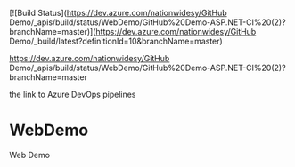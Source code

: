 [![Build Status](https://dev.azure.com/nationwidesy/GitHub Demo/_apis/build/status/WebDemo/GitHub%20Demo-ASP.NET-CI%20(2)?branchName=master)](https://dev.azure.com/nationwidesy/GitHub Demo/_build/latest?definitionId=10&branchName=master)

https://dev.azure.com/nationwidesy/GitHub Demo/_apis/build/status/WebDemo/GitHub%20Demo-ASP.NET-CI%20(2)?branchName=master

the link to Azure DevOps pipelines

# WebDemo
Web Demo
